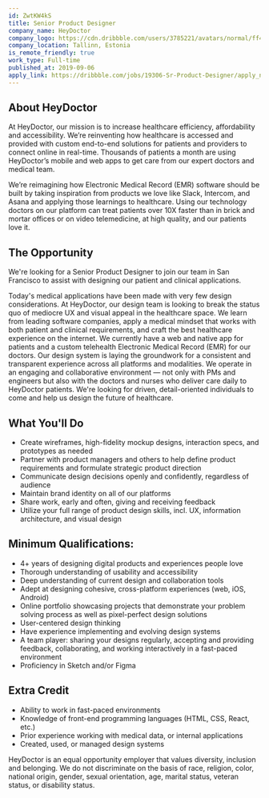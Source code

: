 ```yaml
---
id: ZwtKW4kS
title: Senior Product Designer
company_name: HeyDoctor
company_logo: https://cdn.dribbble.com/users/3785221/avatars/normal/ff439f39839cfc3cd832d9db8e4e975c.png?1562024842
company_location: Tallinn, Estonia
is_remote_friendly: true
work_type: Full-time
published_at: 2019-09-06
apply_link: https://dribbble.com/jobs/19306-Sr-Product-Designer/apply_now
---
```


## About HeyDoctor

At HeyDoctor, our mission is to increase healthcare efficiency, affordability and accessibility. We’re reinventing how healthcare is accessed and provided with custom end-to-end solutions for patients and providers to connect online in real-time. Thousands of patients a month are using HeyDoctor’s mobile and web apps to get care from our expert doctors and medical team.

We’re reimagining how Electronic Medical Record (EMR) software should be built by taking inspiration from products we love like Slack, Intercom, and Asana and applying those learnings to healthcare. Using our technology doctors on our platform can treat patients over 10X faster than in brick and mortar offices or on video telemedicine, at high quality, and our patients love it.

## The Opportunity

We're looking for a Senior Product Designer to join our team in San Francisco to assist with designing our patient and clinical applications.

Today's medical applications have been made with very few design considerations. At HeyDoctor, our design team is looking to break the status quo of mediocre UX and visual appeal in the healthcare space. We learn from leading software companies, apply a medical mindset that works with both patient and clinical requirements, and craft the best healthcare experience on the internet. We currently have a web and native app for patients and a custom telehealth Electronic Medical Record (EMR) for our doctors. Our design system is laying the groundwork for a consistent and transparent experience across all platforms and modalities. We operate in an engaging and collaborative environment — not only with PMs and engineers but also with the doctors and nurses who deliver care daily to HeyDoctor patients. We're looking for driven, detail-oriented individuals to come and help us design the future of healthcare.

## What You'll Do

- Create wireframes, high-fidelity mockup designs, interaction specs, and prototypes as needed
- Partner with product managers and others to help define product requirements and formulate strategic product direction
- Communicate design decisions openly and confidently, regardless of audience
- Maintain brand identity on all of our platforms
- Share work, early and often, giving and receiving feedback
- Utilize your full range of product design skills, incl. UX, information architecture, and visual design

## Minimum Qualifications:

- 4+ years of designing digital products and experiences people love
- Thorough understanding of usability and accessibility
- Deep understanding of current design and collaboration tools
- Adept at designing cohesive, cross-platform experiences (web, iOS, Android)
- Online portfolio showcasing projects that demonstrate your problem solving process as well as pixel-perfect design solutions
- User-centered design thinking
- Have experience implementing and evolving design systems
- A team player: sharing your designs regularly, accepting and providing feedback, collaborating, and working interactively in a fast-paced environment
- Proficiency in Sketch and/or Figma

## Extra Credit

- Ability to work in fast-paced environments
- Knowledge of front-end programming languages (HTML, CSS, React, etc.)
- Prior experience working with medical data, or internal applications
- Created, used, or managed design systems

HeyDoctor is an equal opportunity employer that values diversity, inclusion and belonging. We do not discriminate on the basis of race, religion, color, national origin, gender, sexual orientation, age, marital status, veteran status, or disability status.
